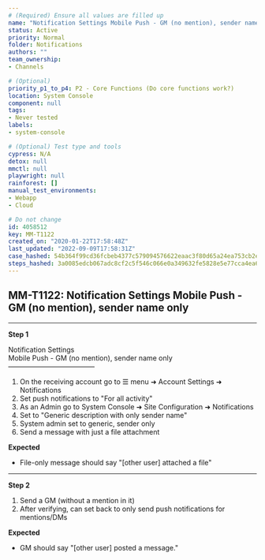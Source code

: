 ```yaml
---
# (Required) Ensure all values are filled up
name: "Notification Settings Mobile Push - GM (no mention), sender name only"
status: Active
priority: Normal
folder: Notifications
authors: ""
team_ownership: 
- Channels

# (Optional)
priority_p1_to_p4: P2 - Core Functions (Do core functions work?)
location: System Console
component: null
tags: 
- Never tested
labels: 
- system-console

# (Optional) Test type and tools
cypress: N/A
detox: null
mmctl: null
playwright: null
rainforest: []
manual_test_environments: 
- Webapp
- Cloud

# Do not change
id: 4058512
key: MM-T1122
created_on: "2020-01-22T17:58:48Z"
last_updated: "2022-09-09T17:58:31Z"
case_hashed: 54b364f99cd36fcbeb4377c579094576622eaac3f80d65a24ea753cb2e0fde3a9eba5aed0fdb71f261de5282a069b51d
steps_hashed: 3a0085edcb067adc8cf2c5f546c066e0a349632fe5828e5e77cca4ea66a8f4a20c51cdf18b066e03973162d3a9f1a62c
---
```


<!-- (Auto-generated) Based on frontmatter's "key" and "name" -->

## MM-T1122: Notification Settings Mobile Push - GM (no mention), sender name only

---

**Step 1**

Notification Settings\
Mobile Push - GM (no mention), sender name only\
–––––––––––––––––––––––––

1. On the receiving account go to ☰ menu ➜ Account Settings ➜ Notifications
2. Set push notifications to "For all activity"
3. As an Admin go to System Console ➜ Site Configuration ➜ Notifications
4. Set to "Generic description with only sender name"
5. System admin set to generic, sender only
6. Send a message with just a file attachment

**Expected**

- File-only message should say "\[other user] attached a file"

---

**Step 2**

1. Send a GM (without a mention in it)
2. After verifying, can set back to only send push notifications for mentions/DMs

**Expected**

- GM should say "\[other user] posted a message."
